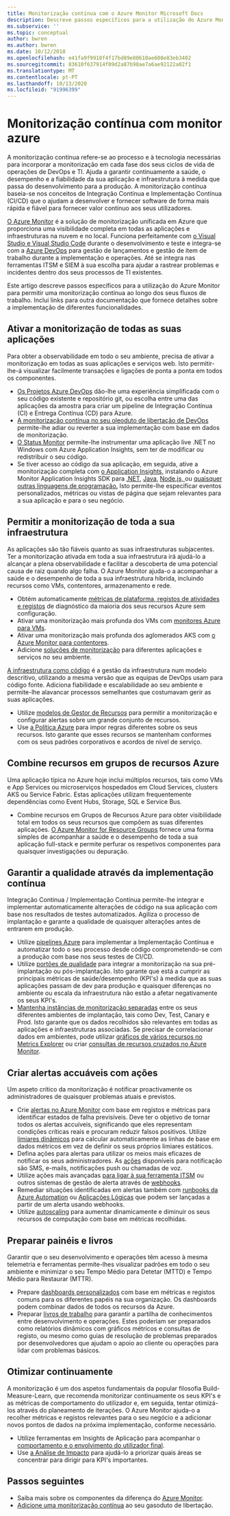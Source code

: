 ```yaml
---
title: Monitorização contínua com o Azure Monitor Microsoft Docs
description: Descreve passos específicos para a utilização do Azure Monitor para ativar a monitorização contínua ao longo dos seus fluxos de trabalho.
ms.subservice: ''
ms.topic: conceptual
author: bwren
ms.author: bwren
ms.date: 10/12/2018
ms.openlocfilehash: e41fa9f9918f4f17bd89e80610ae608e83eb3402
ms.sourcegitcommit: 83610f637914f09d2a87b98ae7a6ae92122a02f1
ms.translationtype: MT
ms.contentlocale: pt-PT
ms.lasthandoff: 10/13/2020
ms.locfileid: "91996399"
---
```

# <a name="continuous-monitoring-with-azure-monitor"></a>Monitorização contínua com monitor azure

A monitorização contínua refere-se ao processo e à tecnologia necessárias para incorporar a monitorização em cada fase dos seus ciclos de vida de operações de DevOps e TI. Ajuda a garantir continuamente a saúde, o desempenho e a fiabilidade da sua aplicação e infraestrutura à medida que passa do desenvolvimento para a produção. A monitorização contínua baseia-se nos conceitos de Integração Contínua e Implementação Contínua (CI/CD) que o ajudam a desenvolver e fornecer software de forma mais rápida e fiável para fornecer valor contínuo aos seus utilizadores.

[O Azure Monitor](overview.md) é a solução de monitorização unificada em Azure que proporciona uma visibilidade completa em todas as aplicações e infraestruturas na nuvem e no local. Funciona perfeitamente com [o Visual Studio e Visual Studio Code](https://visualstudio.microsoft.com/) durante o desenvolvimento e teste e integra-se com a [Azure DevOps](/azure/devops/user-guide/index) para gestão de lançamentos e gestão de item de trabalho durante a implementação e operações. Até se integra nas ferramentas ITSM e SIEM à sua escolha para ajudar a rastrear problemas e incidentes dentro dos seus processos de TI existentes.

Este artigo descreve passos específicos para a utilização do Azure Monitor para permitir uma monitorização contínua ao longo dos seus fluxos de trabalho. Inclui links para outra documentação que fornece detalhes sobre a implementação de diferentes funcionalidades.


## <a name="enable-monitoring-for-all-your-applications"></a>Ativar a monitorização de todas as suas aplicações
Para obter a observabilidade em todo o seu ambiente, precisa de ativar a monitorização em todas as suas aplicações e serviços web. Isto permitir-lhe-á visualizar facilmente transações e ligações de ponta a ponta em todos os componentes.

- [Os Projetos Azure DevOps](../devops-project/overview.md) dão-lhe uma experiência simplificada com o seu código existente e repositório git, ou escolha entre uma das aplicações da amostra para criar um pipeline de Integração Contínua (CI) e Entrega Contínua (CD) para Azure.
- [A monitorização contínua no seu oleoduto de libertação de DevOps](./app/continuous-monitoring.md) permite-lhe adiar ou reverter a sua implementação com base em dados de monitorização.
- [O Status Monitor](./app/monitor-performance-live-website-now.md)  permite-lhe instrumentar uma aplicação live .NET no Windows com Azure Application Insights, sem ter de modificar ou redistribuir o seu código.
- Se tiver acesso ao código da sua aplicação, em seguida, ative a monitorização completa com [o Application Insights,](./app/app-insights-overview.md) instalando o Azure Monitor Application Insights SDK para [.NET](./learn/quick-monitor-portal.md), [Java,](./app/java-get-started.md) [Node.js, ](./learn/nodejs-quick-start.md)ou [quaisquer outras linguagens de programação.](./app/platforms.md) Isto permite-lhe especificar eventos personalizados, métricas ou vistas de página que sejam relevantes para a sua aplicação e para o seu negócio.



## <a name="enable-monitoring-for-your-entire-infrastructure"></a>Permitir a monitorização de toda a sua infraestrutura
As aplicações são tão fiáveis quanto as suas infraestruturas subjacentes. Ter a monitorização ativada em toda a sua infraestrutura irá ajudá-lo a alcançar a plena observabilidade e facilitar a descoberta de uma potencial causa de raiz quando algo falha. O Azure Monitor ajuda-o a acompanhar a saúde e o desempenho de toda a sua infraestrutura híbrida, incluindo recursos como VMs, contentores, armazenamento e rede.

- Obtém automaticamente [métricas de plataforma, registos de atividades e registos](platform/data-sources.md) de diagnóstico da maioria dos seus recursos Azure sem configuração.
- Ativar uma monitorização mais profunda dos VMs com [monitores Azure para VMs](insights/vminsights-overview.md).
-  Ativar uma monitorização mais profunda dos aglomerados AKS com [o Azure Monitor para contentores](insights/container-insights-overview.md).
- Adicione [soluções de monitorização](./monitor-reference.md) para diferentes aplicações e serviços no seu ambiente.


[A infraestrutura como código](/azure/devops/learn/what-is-infrastructure-as-code) é a gestão da infraestrutura num modelo descritivo, utilizando a mesma versão que as equipas de DevOps usam para código fonte. Adiciona fiabilidade e escalabilidade ao seu ambiente e permite-lhe alavancar processos semelhantes que costumavam gerir as suas aplicações.

-  Utilize [modelos de Gestor de Recursos](./samples/resource-manager-workspace.md) para permitir a monitorização e configurar alertas sobre um grande conjunto de recursos.
- Use [a Política Azure](../governance/policy/overview.md) para impor regras diferentes sobre os seus recursos. Isto garante que esses recursos se mantenham conformes com os seus padrões corporativos e acordos de nível de serviço. 


##  <a name="combine-resources-in-azure-resource-groups"></a>Combine recursos em grupos de recursos Azure
Uma aplicação típica no Azure hoje inclui múltiplos recursos, tais como VMs e App Services ou microserviços hospedados em Cloud Services, clusters AKS ou Service Fabric. Estas aplicações utilizam frequentemente dependências como Event Hubs, Storage, SQL e Service Bus.

- Combine recursos em Grupos de Recursos Azure para obter visibilidade total em todos os seus recursos que compõem as suas diferentes aplicações. [O Azure Monitor for Resource Groups](./insights/resource-group-insights.md) fornece uma forma simples de acompanhar a saúde e o desempenho de toda a sua aplicação full-stack e permite perfurar os respetivos componentes para quaisquer investigações ou depuração.

## <a name="ensure-quality-through-continuous-deployment"></a>Garantir a qualidade através da implementação contínua
Integração Contínua / Implementação Contínua permite-lhe integrar e implementar automaticamente alterações de código na sua aplicação com base nos resultados de testes automatizados. Agiliza o processo de implantação e garante a qualidade de quaisquer alterações antes de entrarem em produção.


- Utilize [pipelines Azure](/azure/devops/pipelines) para implementar a Implementação Contínua e automatizar todo o seu processo desde código comprometendo-se com a produção com base nos seus testes de CI/CD.
- Utilize [portões de qualidade](/azure/devops/pipelines/release/approvals/gates) para integrar a monitorização na sua pré-implantação ou pós-implantação. Isto garante que está a cumprir as principais métricas de saúde/desempenho (KPI's) à medida que as suas aplicações passam de dev para produção e quaisquer diferenças no ambiente ou escala da infraestrutura não estão a afetar negativamente os seus KPI's.
- [Mantenha instâncias de monitorização separadas](./app/separate-resources.md) entre os seus diferentes ambientes de implantação, tais como Dev, Test, Canary e Prod. Isto garante que os dados recolhidos são relevantes em todas as aplicações e infraestruturas associadas. Se precisar de correlacionar dados em ambientes, pode utilizar [gráficos de vários recursos no Metrics Explorer](./platform/metrics-charts.md) ou criar [consultas de recursos cruzados no Azure Monitor](log-query/cross-workspace-query.md).


## <a name="create-actionable-alerts-with-actions"></a>Criar alertas accuáveis com ações
Um aspeto crítico da monitorização é notificar proactivamente os administradores de quaisquer problemas atuais e previstos. 

- Crie [alertas no Azure Monitor](./platform/alerts-overview.md) com base em registos e métricas para identificar estados de falha previsíveis. Deve ter o objetivo de tornar todos os alertas accuíveis, significando que eles representam condições críticas reais e procuram reduzir falsos positivos. Utilize [limiares dinâmicos](platform/alerts-dynamic-thresholds.md) para calcular automaticamente as linhas de base em dados métricos em vez de definir os seus próprios limiares estáticos. 
- Defina ações para alertas para utilizar os meios mais eficazes de notificar os seus administradores. As [ações](platform/action-groups.md#create-an-action-group-by-using-the-azure-portal) disponíveis para notificação são SMS, e-mails, notificações push ou chamadas de voz.
- Utilize ações mais avançadas [para ligar à sua ferramenta ITSM](platform/itsmc-overview.md) ou outros sistemas de gestão de alerta através de [webhooks](platform/activity-log-alerts-webhook.md).
- Remediar situações identificadas em alertas também com [runbooks da Azure Automation](../automation/automation-webhooks.md) ou [Aplicações Lógicas](/connectors/custom-connectors/create-webhook-trigger) que podem ser lançadas a partir de um alerta usando webhooks. 
- Utilize [autoscaling](./learn/tutorial-autoscale-performance-schedule.md) para aumentar dinamicamente e diminuir os seus recursos de computação com base em métricas recolhidas.

## <a name="prepare-dashboards-and-workbooks"></a>Preparar painéis e livros
Garantir que o seu desenvolvimento e operações têm acesso à mesma telemetria e ferramentas permite-lhes visualizar padrões em todo o seu ambiente e minimizar o seu Tempo Médio para Detetar (MTTD) e Tempo Médio para Restaurar (MTTR).

- Prepare [dashboards personalizados](./learn/tutorial-app-dashboards.md) com base em métricas e registos comuns para os diferentes papéis na sua organização. Os dashboards podem combinar dados de todos os recursos da Azure.
- Preparar [livros de trabalho](./platform/workbooks-overview.md) para garantir a partilha de conhecimentos entre desenvolvimento e operações. Estes poderiam ser preparados como relatórios dinâmicos com gráficos métricos e consultas de registo, ou mesmo como guias de resolução de problemas preparados por desenvolvedores que ajudam o apoio ao cliente ou operações para lidar com problemas básicos.

## <a name="continuously-optimize"></a>Otimizar continuamente
 A monitorização é um dos aspetos fundamentais da popular filosofia Build-Measure-Learn, que recomenda monitorizar continuamente os seus KPI's e as métricas de comportamento do utilizador e, em seguida, tentar otimizá-los através do planeamento de iterações. O Azure Monitor ajuda-o a recolher métricas e registos relevantes para o seu negócio e a adicionar novos pontos de dados na próxima implementação, conforme necessário.

- Utilize ferramentas em Insights de Aplicação para acompanhar o [comportamento e o envolvimento do utilizador final](./learn/tutorial-users.md).
- Use [a Análise de Impacto](./app/usage-impact.md) para ajudá-lo a priorizar quais áreas se concentrar para dirigir para KPI's importantes.


## <a name="next-steps"></a>Passos seguintes

- Saiba mais sobre os componentes da diferença do [Azure Monitor](overview.md).
- [Adicione uma monitorização contínua](./app/continuous-monitoring.md) ao seu gasoduto de libertação.